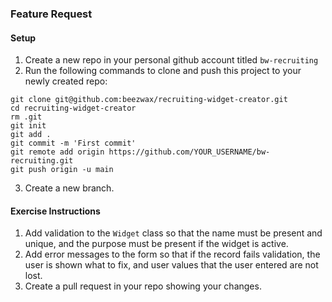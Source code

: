 ### Feature Request

#### Setup
1. Create a new repo in your personal github account titled `bw-recruiting`
2. Run the following commands to clone and push this project to your newly created repo:
```
git clone git@github.com:beezwax/recruiting-widget-creator.git
cd recruiting-widget-creator
rm .git
git init
git add .
git commit -m 'First commit'
git remote add origin https://github.com/YOUR_USERNAME/bw-recruiting.git
git push origin -u main
```
3. Create a new branch.

#### Exercise Instructions
1. Add validation to the `Widget` class so that the name must be present and unique, and the purpose must be present if the widget is active.
2. Add error messages to the form so that if the record fails validation, the user is shown what to fix, and user values that the user entered are not lost.
3. Create a pull request in your repo showing your changes.
